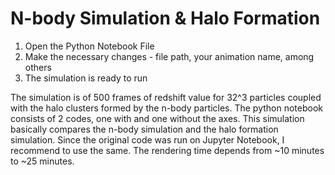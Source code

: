 # N-body Simulation & Halo Formation
1. Open the Python Notebook File
2. Make the necessary changes - file path, your animation name, among others
3. The simulation is ready to run

The simulation is of 500 frames of redshift value for 32^3 particles coupled with the halo clusters formed by the n-body particles. The python notebook consists of 2 codes, one with and one without the axes. This simulation basically compares the n-body simulation and the halo formation simulation.
Since the original code was run on Jupyter Notebook, I recommend to use the same. The rendering time depends from ~10 minutes to ~25 minutes.
